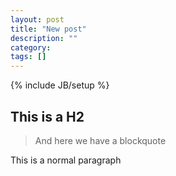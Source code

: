```yaml
---
layout: post
title: "New post"
description: ""
category: 
tags: []
---
```

{% include JB/setup %}

## This is a H2

> And here we have a blockquote

This is a normal paragraph